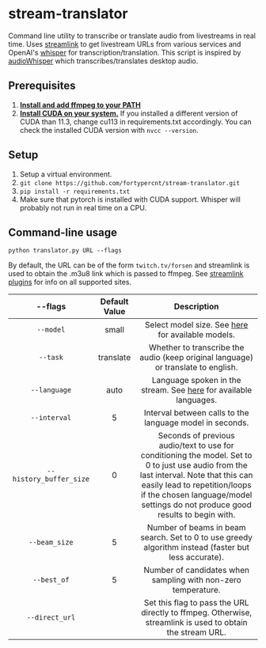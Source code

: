 # stream-translator
Command line utility to transcribe or translate audio from livestreams in real time. Uses [streamlink](https://github.com/streamlink/streamlink) to 
get livestream URLs from various services and OpenAI's [whisper](https://github.com/openai/whisper) for transcription/translation.
This script is inspired by [audioWhisper](https://github.com/Awexander/audioWhisper) which transcribes/translates desktop audio.

## Prerequisites

1. [**Install and add ffmpeg to your PATH**](https://www.thewindowsclub.com/how-to-install-ffmpeg-on-windows-10#:~:text=Click%20New%20and%20type%20the,Click%20OK%20to%20apply%20changes.)
2. [**Install CUDA on your system.**](https://developer.nvidia.com/cuda-downloads) If you installed a different version of CUDA than 11.3,
 change cu113 in requirements.txt accordingly. You can check the installed CUDA version with ```nvcc --version```.

## Setup

1. Setup a virtual environment.
2. ```git clone https://github.com/fortypercnt/stream-translator.git```
3. ```pip install -r requirements.txt```
4. Make sure that pytorch is installed with CUDA support. Whisper will probably not run in real time on a CPU.

## Command-line usage

```python translator.py URL --flags```

By default, the URL can be of the form ```twitch.tv/forsen``` and streamlink is used to obtain the .m3u8 link which is passed to ffmpeg.
See [streamlink plugins](https://streamlink.github.io/plugins.html) for info on all supported sites.

|         --flags         | Default Value |                                                                                                                         Description                                                                                                                         |
|:-----------------------:|:-------------:|:-----------------------------------------------------------------------------------------------------------------------------------------------------------------------------------------------------------------------------------------------------------:|
|        `--model`        |     small     |                                                                    Select model size. See [here](https://github.com/openai/whisper#available-models-and-languages) for available models.                                                                    |
|        `--task`         |   translate   |                                                                                      Whether to transcribe the audio (keep original language) or translate to english.                                                                                      |
|      `--language`       |     auto      |                                                            Language spoken in the stream. See [here](https://github.com/openai/whisper#available-models-and-languages) for available languages.                                                             |
|      `--interval`       |       5       |                                                                                                  Interval between calls to the language model in seconds.                                                                                                   |
| `--history_buffer_size` |       0       |  Seconds of previous audio/text to use for conditioning the model. Set to 0 to just use audio from the last interval. Note that this can easily lead to repetition/loops if the chosen language/model settings do not produce good results to begin with.   |
|      `--beam_size`      |       5       |                                                                            Number of beams in beam search. Set to 0 to use greedy algorithm instead (faster but less accurate).                                                                             |
|       `--best_of`       |       5       |                                                                                                Number of candidates when sampling with non-zero temperature.                                                                                                |
|      `--direct_url`     |               |                                                                          Set this flag to pass the URL directly to ffmpeg. Otherwise, streamlink is used to obtain the stream URL.                                                                          |
